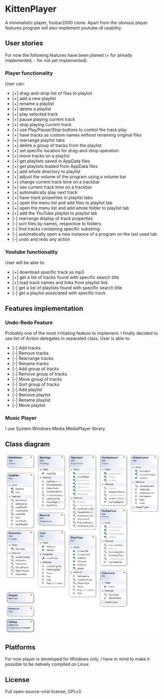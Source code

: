 ﻿# KittenPlayer

A minimalistic player, foobar2000 clone. Apart from the obvious player features program will also implement youtube-dl usability.

## User stories

For now the following features have been planed (+ for already implemented, - for not yet implemented). 

### Player functionality

User can:

+ [+] drag-and-drop list of files to playlist
+ [+] add a new playlist
+ [+] rename a playlist
+ [+] delete a playlist
+ [+] play selected track
+ [+] pause playing current track
+ [+] stop playing current track
+ [+] use Play/Pause/Stop buttons to control the track play
+ [+] have tracks as custom names without renaming original files
+ [+] rearrange playlist tabs
+ [+] delete a group of tracks from the playlist
+ [+] set specific location for drag-and-drop operation
+ [+] move tracks on a playlist
+ [+] get playlists saved in AppData files
+ [+] get playlists loaded from AppData files
+ [+] add whole directory to playlist
+ [+] adjust the volume of the program using a volume bar
+ [+] change current track time on a trackbar
+ [+] see current track time on a trackbar
+ [+] automatically play next track
+ [+] have track properties in playlist tabs
+ [+] open the menu list and add files to playlist tab
+ [+] open the menu list and add whole folder to playlist tab
+ [+] add the YouTube playlist to playlist tab
+ [-] rearrange display of track properties
+ [-] sort files by names, respective to folders
+ [-] find tracks containing specific substring
+ [-] automatically open a new instance of a program on the last used tab
+ [-] undo and redo any action

### Youtube functionality

User will be able to:

+ [+] download specific track as mp3
+ [+] get a list of tracks found with specific search title
+ [+] load track names and links from playlist link
+ [-] get a list of playlists found with specific search title
+ [-] get a playlist associated with specific track

## Features implementation

### Undo-Redo Feature

Probably one of the most irritiating feature to implement. I finally decided to use list of Action delegates in separated class.
User is able to:

+ [-] Add tracks
+ [-] Remove tracks
+ [-] Rearrange tracks
+ [-] Rename tracks
+ [-] Add group of tracks
+ [-] Remove group of tracks
+ [-] Move group of tracks
+ [-] Sort group of tracks
+ [-] Add playlist
+ [-] Remove playlist
+ [-] Rename playlist
+ [-] Move playlist

### Music Player

I use System.Windows.Media.MediaPlayer library.

## Class diagram

![Class diagram](/ClassDiagram.png)

## Platforms

For now player is developed for Windows only, I have in mind to make it possible to be natively compiled on Linux.

## License

Full open-source-viral license, GPLv3.